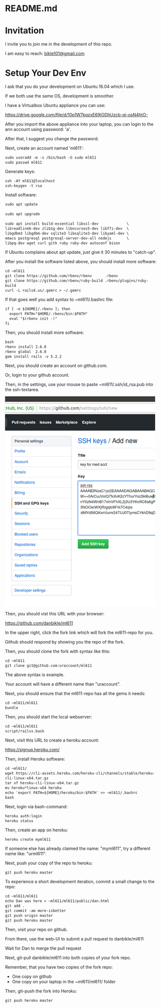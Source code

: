 # README.md

# Invitation

I invite you to join me in the development of this repo.

I am easy to reach: bikle101@gmail.com

# Setup Your Dev Env

I ask that you do your development on Ubuntu 16.04 which I use.

If we both use the same OS, development is smoother.

I have a Virtualbox Ubuntu appliance you can use:

https://drive.google.com/file/d/10p1W7kqzxE69jODhUzcb-qi-osN4htO-

After you import the above appliance into your laptop,
you can login to the ann account using password: 'a'.

After that, I suggest you change the password.

Next, create an account named 'ml611':

```
sudo useradd -m -s /bin/bash -G sudo ml611
sudo passwd ml611
```

Generate keys:

```
ssh -AY ml611@localhost
ssh-keygen -t rsa
```

Install software:

```
sudo apt update

sudo apt upgrade

sudo apt install build-essential libssl-dev             \
libreadline6-dev zlib1g-dev libncurses5-dev libffi-dev  \
libgdbm3 libgdbm-dev sqlite3 libsqlite3-dev libyaml-dev \
emacs postgresql postgresql-server-dev-all nodejs       \
libpq-dev wget curl gitk ruby ruby-dev autoconf bison
```

If Ubuntu complains about apt update, just give it 30 minutes to "catch-up".

After you install the software listed above, you should install more software:

```
cd ~ml611
git clone https://github.com/rbenv/rbenv      .rbenv
git clone https://github.com/rbenv/ruby-build .rbenv/plugins/ruby-build
curl -L rails4.us/.gemrc > ~/.gemrc
```

If that goes well you add syntax to ~ml611/.bashrc file:

```
if [ -e ${HOME}/.rbenv ]; then
  export PATH="$HOME/.rbenv/bin:$PATH"
  eval "$(rbenv init -)"
fi
```

Then, you should install more software:

```
bash
rbenv install 2.6.0
rbenv global  2.6.0
gem install rails -v 5.2.2
```

Next, you should create an account on github.com.

Or, login to your github account.

Then, in the settings, use your mouse to paste ~ml611/.ssh/id_rsa.pub into the ssh-textarea.

![Image of: public/sshsetting.png](public/sshsetting.png)

Then, you should vist this URL with your browser:

https://github.com/danbikle/ml611

In the upper right, click the fork link which will fork the ml611-repo for you.

Github should respond by showing you the repo of the fork.

Then, you should clone the fork with syntax like this:

```
cd ~ml611
git clone git@github.com:uraccount/ml611
```

The above syntax is example.

Your account will have a different name than "uraccount".

Next, you should ensure that the ml611-repo has all the gems it needs:

```
cd ~ml611/ml611
bundle
```

Then, you should start the local webserver:

```
cd ~ml611/ml611
script/railss.bash
```

Next, visit this URL to create a heroku account:

https://signup.heroku.com/

Then, install Heroku software:

```
cd ~ml611/
wget https://cli-assets.heroku.com/heroku-cli/channels/stable/heroku-cli-linux-x64.tar.gz
tar xf heroku-cli-linux-x64.tar.gz
mv heroku*linux-x64 heroku
echo 'export PATH=${HOME}/heroku/bin:$PATH' >> ~ml611/.bashrc
bash
```

Next, login via bash-command:

```
heroku auth:login
heroku status
```

Then, create an app on heroku:

```
heroku create myml611
```

If someone else has already claimed the name: "myml611", try a different name like: "urml611".

Next, push your copy of the repo to heroku:

```
git push heroku master
```

To experience a short development iteration, commit a small change to the repo:

```
cd ~ml611/ml611
echo Dan was here > ~ml611/ml611/public/dan.html
git add .
git commit -am more-isbetter
git push origin master
git push heroku master
```

Then, visit your repo on github.

From there, use the web-UI to submit a pull request to danbikle/ml611

Wait for Dan to merge the pull request

Next, git-pull danbikle/ml611 into both copies of your fork repo.

Remember, that you have two copies of the fork repo:

* One copy on github
* One copy on your laptop in the ~ml611/ml611/ folder

Then, git-push the fork into Heroku:

```
git push heroku master
```
